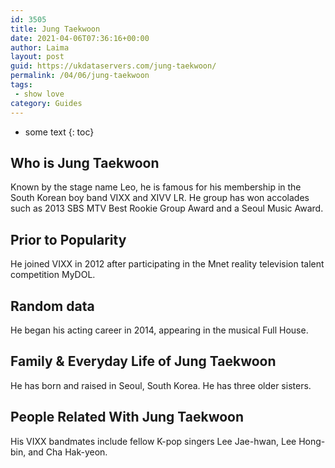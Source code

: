 ```yaml
---
id: 3505
title: Jung Taekwoon
date: 2021-04-06T07:36:16+00:00
author: Laima
layout: post
guid: https://ukdataservers.com/jung-taekwoon/
permalink: /04/06/jung-taekwoon
tags:
 - show love
category: Guides
---
```


* some text
{: toc}


## Who is Jung Taekwoon
                  
                  
                  
Known by the stage name Leo, he is famous for his membership in the South Korean boy band VIXX and XIVV LR. He group has won accolades such as 2013 SBS MTV Best Rookie Group Award and a Seoul Music Award.
                  
              
            
              
            
                
                
                
## Prior to Popularity
                  
                  
                  
He joined VIXX in 2012 after participating in the Mnet reality television talent competition MyDOL. 
                  
              
            
              
            
                
                
                
## Random data
                  
                  
                  
He began his acting career in 2014, appearing in the musical Full House.
                  
              
            
              
            
                
                
                
## Family & Everyday Life of Jung Taekwoon
                  
                  
                  
He has born and raised in Seoul, South Korea. He has three older sisters. 
                  
              
            
              
            
                
                
                
## People Related With Jung Taekwoon
                  
                  
                  
His VIXX bandmates include fellow K-pop singers Lee Jae-hwan, Lee Hong-bin, and Cha Hak-yeon.
                  
              
            
              
            
                
              
            
              
              
            
            
              
            
          
          
          